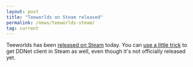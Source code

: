 ```yaml
---
layout: post
title: "Teeworlds on Steam released"
permalink: /news/teeworlds-steam/
tag: current
---
```

Teeworlds has been [released on Steam](https://steamdb.info/app/380840/) today. You can [use a little trick](//forum.ddnet.org/viewtopic.php?f=16&t=2110) to get DDNet client in Steam as well, even though it's not officially released yet.
